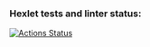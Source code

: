 ### Hexlet tests and linter status:
[![Actions Status](https://github.com/LittleFritz83/data-analytics-project-92/actions/workflows/hexlet-check.yml/badge.svg)](https://github.com/LittleFritz83/data-analytics-project-92/actions)